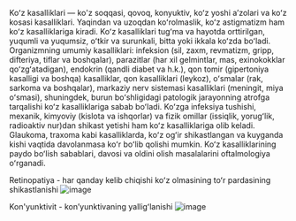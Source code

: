 Koʻz kasalliklari — ko'z soqqasi, qovoq, konyuktiv, koʻz yoshi aʼzolari va koʻz kosasi kasalliklari. Yaqindan va uzoqdan koʻrolmaslik, koʻz astigmatizm ham koʻz kasalliklariga kiradi. 
Koʻz kasalliklari tugʻma va hayotda orttirilgan, yuqumli va yuqumsiz, oʻtkir va surunkali, bitta yoki ikkala koʻzda boʻladi. Organizmning umumiy kasalliklari: infeksion (sil, zaxm, revmatizm, gripp, 
difteriya, tiflar va boshqalar), parazitlar (har xil gelmintlar, mas, exinokokklar qoʻzgʻatadigan), endokrin (qandli diabet va h.k.), qon tomir (gipertoniya kasalligi va boshqa) kasalliklar, 
qon kasalliklari (leykoz), oʻsmalar (rak, sarkoma va boshqalar), markaziy nerv sistemasi kasalliklari (meningit, miya oʻsmasi), 
shuningdek, burun boʻshligidagi patologik jarayonning atrofga tarqalishi koʻz kasalliklariga sabab boʻladi. Koʻzga infeksiya tushishi, mexanik, 
kimyoviy (kislota va ishqorlar) va fizik omillar (issiqlik, yorugʻlik, radioaktiv nur)dan shikast yetishi ham koʻz kasalliklariga olib keladi. 
Glaukoma, traxoma kabi kasalliklarda, koʻz ogʻir shikastlangan va kuyganda kishi vaqtida davolanmasa koʻr boʻlib qolishi mumkin. Koʻz kasalliklarining paydo boʻlish sabablari, 
davosi va oldini olish masalalarini oftalmologiya oʻrganadi.



Retinopatiya - har qanday kelib chiqishi koʻz olmasining toʻr pardasining shikastlanishi
![image](https://github.com/sigmaBAXTI/Eyes_disease/assets/140996479/9b549eef-cd9b-4ba5-b5aa-fa77aef2fbfc)


Kon'yunktivit - konʼyunktivaning yalligʻlanishi
![image](https://github.com/sigmaBAXTI/Eyes_disease/assets/140996479/b9bbfe4d-fa38-43e7-ba4a-2582b7aafcf9)
